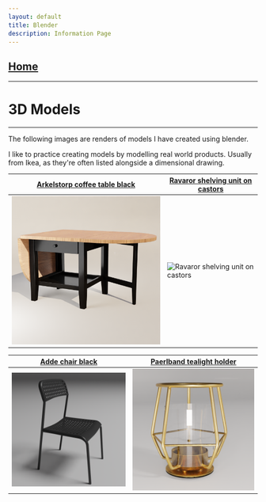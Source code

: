 ```yaml
---
layout: default
title: Blender
description: Information Page
---
```

## [Home](./)

---
# 3D Models
---

The following images are renders of models I have created using blender. 

I like to practice creating models by modelling real world products. Usually from Ikea, as they're often listed alongside a dimensional drawing.



| [Arkelstorp coffee table black](https://www.ikea.com/gb/en/p/arkelstorp-coffee-table-black-30260807/) | [Ravaror shelving unit on castors](https://www.ikea.com/gb/en/p/ravaror-shelving-unit-on-castors-oak-veneer-20454504/) | 
| ---- | ---- |
| <img src="./Images/arkelstorp-coffee-table-black.png" width="400" alt="Arkelstorp coffee table black"> | <img src="./Images/ravaror-shelving-unit-on-castors.png" width="400" alt="Ravaror shelving unit on castors"> |

| [Adde chair black](https://www.ikea.com/gb/en/p/adde-chair-black-90214285/) | [Paerlband tealight holder](https://www.ikea.com/gb/en/p/paerlband-tealight-holder-50348545/) | 
| ---- | ---- |
| <img src="./Images/adde-chair-black.png" width="400" alt="Adde chair blacks"> | <img src="./Images/paerlband-tealight-holder.png" width="400" alt="Paerlband tealight holder"> |

